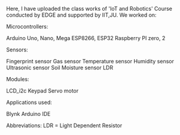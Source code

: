 Here, I have uploaded the class works of 'IoT and Robotics' Course conducted by EDGE and supported by IIT,JU. We worked on: 

Microcontrollers:

Arduino Uno, Nano, Mega
ESP8266, ESP32
Raspberry PI zero, 2


Sensors:

Fingerprint sensor
Gas sensor
Temperature sensor
Humidity sensor
Ultrasonic sensor
Soil Moisture sensor
LDR


Modules:

LCD_i2c
Keypad
Servo motor


Applications used:

Blynk
Arduino IDE



Abbreviations:
LDR = Light Dependent Resistor
